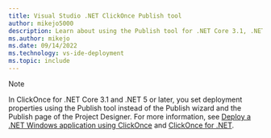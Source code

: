```yaml
---
title: Visual Studio .NET ClickOnce Publish tool
author: mikejo5000
description: Learn about using the Publish tool for .NET Core 3.1, .NET 5 and later ClickOnce applications
ms.author: mikejo
ms.date: 09/14/2022
ms.technology: vs-ide-deployment
ms.topic: include
---
```


> [!NOTE]
> In ClickOnce for .NET Core 3.1 and .NET 5 or later, you set deployment properties using the Publish tool instead of the Publish wizard and the Publish page of the Project Designer. For more information, see [Deploy a .NET Windows application using ClickOnce](../../deployment/quickstart-deploy-using-clickonce-folder.md) and [ClickOnce for .NET](../../deployment/clickonce-deployment-dotnet.md).
